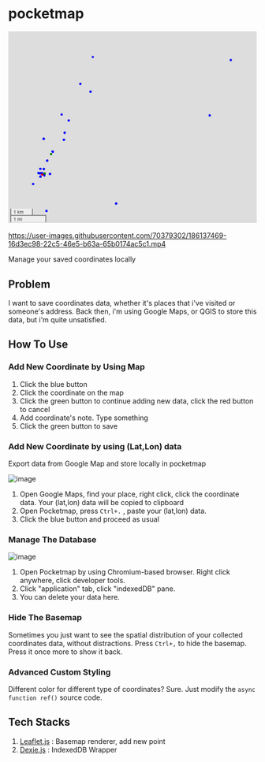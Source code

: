 # pocketmap

![](src.png)

https://user-images.githubusercontent.com/70379302/186137469-16d3ec98-22c5-46e5-b63a-65b0174ac5c1.mp4

Manage your saved coordinates locally


## Problem
I want to save coordinates data, whether it's places that i've visited or someone's address. Back then, i'm using Google Maps, or QGIS to store this data, but i'm quite unsatisfied. 

## How To Use

### Add New Coordinate by Using Map
1. Click the blue button
2. Click the coordinate on the map
3. Click the green button to continue adding new data, click the red button to cancel
4. Add coordinate's note. Type something
5. Click the green button to save

### Add New Coordinate by using (Lat,Lon) data
Export data from Google Map and store locally in pocketmap

![image](https://user-images.githubusercontent.com/70379302/186134095-547d3cce-ed7c-452f-a576-b7b488405e5f.png)
1. Open Google Maps, find your place, right click, click the coordinate data. Your (lat,lon) data will be copied to clipboard
2. Open Pocketmap, press `Ctrl+.` , paste your (lat,lon) data.
3. Click the blue button and proceed as usual

### Manage The Database
![image](https://user-images.githubusercontent.com/70379302/186135322-c70b7f31-4f44-4b11-b7d2-f732d5ad47be.png)
1. Open Pocketmap by using Chromium-based browser. Right click anywhere, click developer tools.
2. Click "application" tab, click "indexedDB" pane.
3. You can delete your data here.

### Hide The Basemap
Sometimes you just want to see the spatial distribution of your collected coordinates data, without distractions. Press `Ctrl+,` to hide the basemap. Press it once more to show it back.

### Advanced Custom Styling
Different color for different type of coordinates? Sure. Just modify the `async function ref()` source code. 

## Tech Stacks
1. [Leaflet.js](https://leafletjs.com) : Basemap renderer, add new point
2. [Dexie.js](https://dexie.org) : IndexedDB Wrapper
